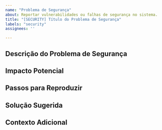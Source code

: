 ```yaml
---
name: "Problema de Segurança"
about: Reportar vulnerabilidades ou falhas de segurança no sistema.
title: "[SECURITY] Título do Problema de Segurança"
labels: "security"
assignees: ''

---
```


## Descrição do Problema de Segurança
<!-- Descreva a vulnerabilidade ou problema de segurança. -->

## Impacto Potencial
<!-- Descreva o impacto que esse problema pode ter se explorado. -->

## Passos para Reproduzir
<!-- Se possível, liste os passos para reproduzir o problema de segurança. -->

## Solução Sugerida
<!-- Sugira uma solução para resolver o problema. -->

## Contexto Adicional
<!-- Qualquer outra informação relevante, como logs ou referências a boas práticas de segurança. -->
